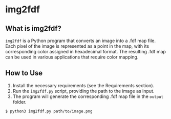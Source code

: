 # img2fdf

## What is img2fdf?

`img2fdf` is a Python program that converts an image into a .fdf map file. Each pixel of the image is represented as a point in the map, with its corresponding color assigned in hexadecimal format. The resulting .fdf map can be used in various applications that require color mapping.

## How to Use

1. Install the necessary requirements (see the Requirements section).
2. Run the `img2fdf.py` script, providing the path to the image as input.
3. The program will generate the corresponding .fdf map file in the `output` folder.

```shell
$ python3 img2fdf.py path/to/image.png
